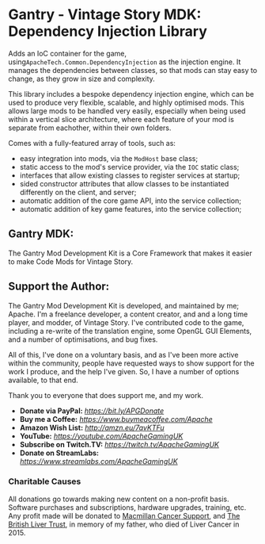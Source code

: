 # Gantry - Vintage Story MDK: Dependency Injection Library

Adds an IoC container for the game, using`ApacheTech.Common.DependencyInjection` as the injection engine. It manages the dependencies between classes, so that mods can stay easy to change, as they grow in size and complexity.

This library includes a bespoke dependency injection engine, which can be used to produce very flexible, scalable, and highly optimised mods. This allows large mods to be handled very easily, especially when being used within a vertical slice architecture, where each feature of your mod is separate from eachother, within their own folders. 

Comes with a fully-featured array of tools, such as:

 - easy integration into mods, via the `ModHost` base class;
 - static access to the mod's service provider, via the `IOC` static class;
 - interfaces that allow existing classes to register services at startup;
 - sided constructor attributes that allow classes to be instantiated differently on the client, and server;
 - automatic addition of the core game API, into the service collection;
 - automatic addition of key game features, into the service collection;

## Gantry MDK:

The Gantry Mod Development Kit is a Core Framework that makes it easier to make Code Mods for Vintage Story.

## **Support the Author:**

The Gantry Mod Development Kit is developed, and maintained by me; Apache. 
I'm a freelance developer, a content creator, and and a long time player, and modder, of Vintage Story.
I've contributed code to the game, including a re-write of the translation engine, 
some OpenGL GUI Elements, and a number of optimisations, and bug fixes.

All of this, I've done on a voluntary basis, and as I've been more active within the community, people have requested ways to show support for the work I produce, and the help I've given. So, I have a number of options available, to that end.

Thank you to everyone that does support me, and my work.

 - **Donate via PayPal:**  *https://bit.ly/APGDonate*
 - **Buy me a Coffee:** *https://www.buymeacoffee.com/Apache*
 - **Amazon Wish List:** *http://amzn.eu/7qvKTFu*
 - **YouTube:** *https://youtube.com/ApacheGamingUK*
 - **Subscribe on Twitch.TV:** *https://twitch.tv/ApacheGamingUK*
 - **Donate on StreamLabs:** *https://www.streamlabs.com/ApacheGamingUK*

### **Charitable Causes**

All donations go towards making new content on a non-profit basis. Software purchases and subscriptions, hardware upgrades, training, etc. 
Any profit made will be donated to [Macmillan Cancer Support](https://www.macmillan.org.uk/), and [The British Liver Trust](https://britishlivertrust.org.uk/), in memory of my father, who died of Liver Cancer in 2015.

